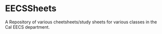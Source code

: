EECSSheets
==========

A Repository of various cheetsheets/study sheets for various classes in the Cal EECS department.
